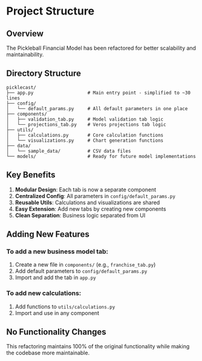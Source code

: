 # Project Structure

## Overview
The Pickleball Financial Model has been refactored for better scalability and maintainability.

## Directory Structure

```
picklecast/
├── app.py                    # Main entry point - simplified to ~30 lines
├── config/
│   └── default_params.py     # All default parameters in one place
├── components/
│   ├── validation_tab.py     # Model validation tab logic
│   └── projections_tab.py    # Veros projections tab logic
├── utils/
│   ├── calculations.py       # Core calculation functions
│   └── visualizations.py     # Chart generation functions
├── data/
│   └── sample_data/          # CSV data files
└── models/                   # Ready for future model implementations
```

## Key Benefits

1. **Modular Design**: Each tab is now a separate component
2. **Centralized Config**: All parameters in `config/default_params.py`
3. **Reusable Utils**: Calculations and visualizations are shared
4. **Easy Extension**: Add new tabs by creating new components
5. **Clean Separation**: Business logic separated from UI

## Adding New Features

### To add a new business model tab:
1. Create a new file in `components/` (e.g., `franchise_tab.py`)
2. Add default parameters to `config/default_params.py`
3. Import and add the tab in `app.py`

### To add new calculations:
1. Add functions to `utils/calculations.py`
2. Import and use in any component

## No Functionality Changes
This refactoring maintains 100% of the original functionality while making the codebase more maintainable.